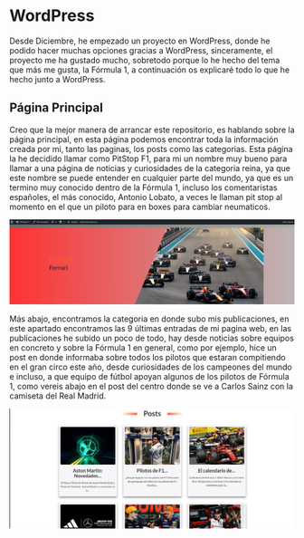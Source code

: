 # WordPress

Desde Diciembre, he empezado un proyecto en WordPress, donde he podido hacer muchas opciones gracias a WordPress, sinceramente, el proyecto me ha gustado mucho, sobretodo porque lo he hecho del tema que más me gusta, la Fórmula 1, a continuación os explicaré todo lo que he hecho junto a WordPress.

## Página Principal
Creo que la mejor manera de arrancar este repositorio, es hablando sobre la página principal, en esta página podemos encontrar toda la información creada por mi, tanto las paginas, los posts como las categorias.
Esta página la he decidido llamar como PitStop F1, para mi un nombre muy bueno para llamar a una página de noticias y curiosidades de la categoria reina, ya que este nombre se puede entender en cualquier parte del mundo, ya que es un termino muy conocido dentro de la Fórmula 1, incluso los comentaristas españoles, el más conocido, Antonio Lobato, a veces le llaman pit stop al momento en el que un piloto para en boxes para cambiar neumaticos.

![text alternatiu](1.png)

Más abajo, encontramos la categoria en donde subo mis publicaciones, en este apartado encontramos las 9 últimas entradas de mi pagina web, en las publicaciones he subido un poco de todo, hay desde noticias sobre equipos en concreto y sobre la Fórmula 1 en general, como por ejemplo, hice un post en donde informaba sobre todos los pilotos que estaran compitiendo en el gran circo este año, desde curiosidades de los campeones del mundo e incluso, a que equipo de fútbol apoyan algunos de los pilotos de Fórmula 1, como vereis abajo en el post del centro donde se ve a Carlos Sainz con la camiseta del Real Madrid.

![text alternatiu](2.png)
